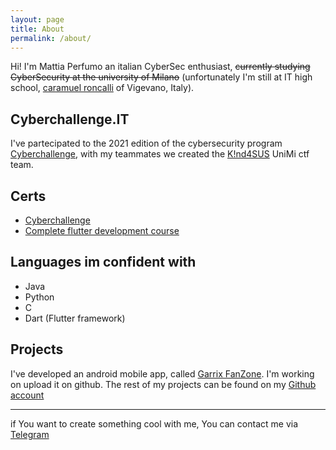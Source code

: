 ```yaml
---
layout: page
title: About
permalink: /about/
---
```

Hi! I'm Mattia Perfumo an italian CyberSec enthusiast, ~~currently studying CyberSecurity at the university of Milano~~ (unfortunately I'm still at  IT high school,
[caramuel roncalli](https://www.caramuelroncalli.it) of Vigevano, Italy).
## Cyberchallenge.IT
I've partecipated to the 2021 edition of the cybersecurity program [Cyberchallenge](https://www.cyberchallenge.it), with my teammates we created the [K!nd4SUS](https://k1nd4sus.it/) UniMi ctf team.
## Certs
- [Cyberchallenge](/assets/cyberchallengeit_2021_certificato_gara_locale.pdf)
- [Complete flutter development course](/assets/certificate-of-completion-for-the-complete-flutter-development-bootcamp-using-dart.pdf)

## Languages im confident with
- Java
- Python
- C
- Dart (Flutter framework)

## Projects
I've developed an android mobile app, called [Garrix FanZone](https://play.google.com/store/apps/details?id=com.grxfanzone). I'm working on upload it on github.
The rest of my projects can be found on my [Github account](https://www.github.com/mperf)

---

if You want to create something cool with me, You can contact me via [Telegram](https://t.me/Perf21)